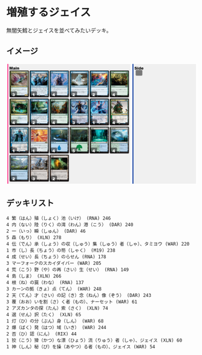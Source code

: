 # 増殖するジェイス

無闇矢鱈とジェイスを並べてみたいデッキ。

## イメージ

![](https://github.com/18gou-dqx/mtga/blob/images/images/ProliferateJace.png)

## デッキリスト

```
4 繁（はん）殖（しょく）池（いけ） (RNA) 246
4 内（ない）陸（りく）の湾（わん）港（こう） (DAR) 240
2 一（いっ）瞬（しゅん） (DAR) 46
5 森（もり） (XLN) 278
4 伝（でん）承（しょう）の収（しゅう）集（しゅう）者（しゃ）、タミヨウ (WAR) 220
1 市（し）長（ちょう）の笏（しゃく） (M19) 238
4 成（せい）長（ちょう）のらせん (RNA) 178
3 マーフォークのスカイダイバー (WAR) 205
4 荒（こう）野（や）の再（さい）生（せい） (RNA) 149
4 島（しま） (XLN) 266
4 根（ね）の罠（わな） (RNA) 137
3 カーンの拠（きょ）点（てん） (WAR) 248
2 天（てん）才（さい）の記（き）念（ねん）像（ぞう） (DAR) 243
3 覆（おお）いを割（さ）く者（もの）、ナーセット (WAR) 61
2 アズカンタの探（たん）索（さく） (XLN) 74
4 選（せん）択（たく） (XLN) 65
1 灯（ひ）の分（ぶん）身（しん） (WAR) 68
2 爆（ばく）発（はつ）域（いき） (WAR) 244
2 否（ひ）認（にん） (RIX) 44
1 狡（こう）猾（かつ）な漂（ひょう）流（りゅう）者（しゃ）、ジェイス (XLN) 60
1 神（しん）秘（ぴ）を操（あやつ）る者（もの）、ジェイス (WAR) 54
```

